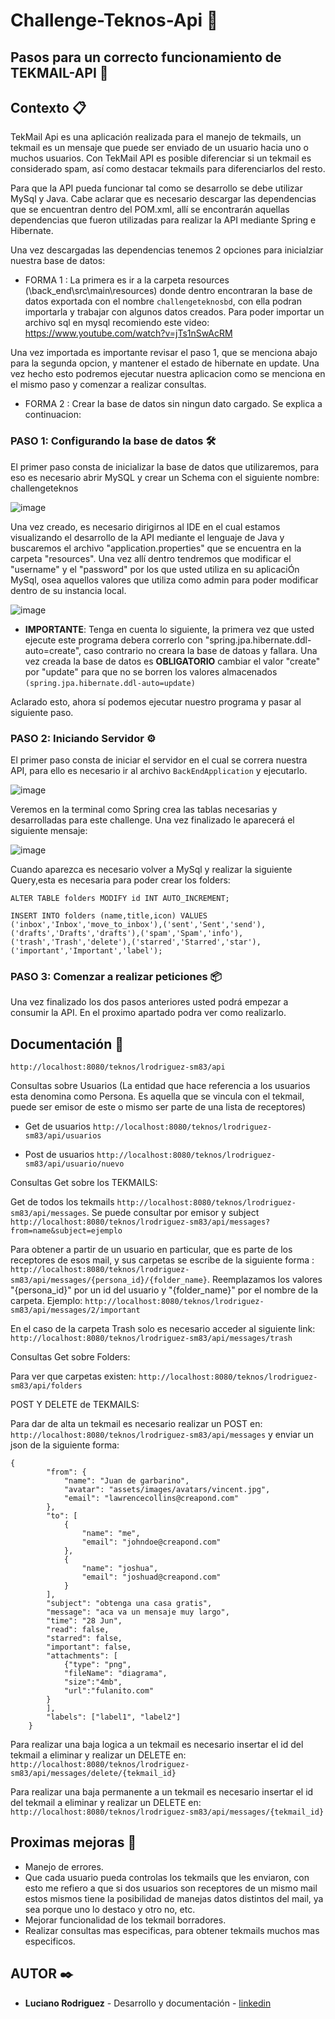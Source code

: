# Challenge-Teknos-Api 🚀

## Pasos para un correcto funcionamiento de TEKMAIL-API 📌


## Contexto 📋

TekMail Api es una aplicación realizada para el manejo de tekmails, un tekmail es un mensaje que puede ser enviado de un usuario hacia uno o muchos usuarios. Con TekMail API es posible diferenciar si un tekmail es considerado spam, así como destacar tekmails para diferenciarlos del resto.


Para que la API pueda funcionar tal como se desarrollo se debe utilizar MySql y Java. Cabe aclarar que es necesario descargar las dependencias que se encuentran dentro del POM.xml, allí se encontrarán aquellas dependencias que fueron utilizadas para realizar la API mediante Spring e Hibernate.


Una vez descargadas las dependencias tenemos 2 opciones para inicialziar nuestra base de datos:

- FORMA 1 : La primera es ir a la carpeta resources (\back_end\src\main\resources) donde dentro encontraran la base de datos exportada con el nombre ```challengeteknosbd```, con ella podran importarla y trabajar con algunos datos creados. Para poder importar un archivo sql en mysql recomiendo este video: https://www.youtube.com/watch?v=jTs1nSwAcRM 

Una vez importada es importante revisar el paso 1, que se menciona abajo para la segunda opcion, y mantener el estado de hibernate en update. Una vez hecho esto podremos ejecutar nuestra aplicacion como se menciona en el mismo paso y comenzar a realizar consultas.

- FORMA 2 : Crear la base de datos sin ningun dato cargado. Se explica a continuacion: 

### PASO 1: Configurando la base de datos 🛠️

El primer paso consta de inicializar la base de datos que utilizaremos, para eso es necesario abrir MySQL y crear un Schema con el siguiente nombre: challengeteknos 

![image](https://user-images.githubusercontent.com/101908731/235837740-a77c281e-24df-42b2-bbe0-e99d1f9bbb3a.png)

Una vez creado, es necesario dirigirnos al IDE en el cual estamos visualizando el desarrollo de la API mediante el lenguaje de Java y buscaremos el archivo 
"application.properties" que se encuentra en la carpeta "resources". Una vez allí dentro tendremos que modificar el "username" y el "password" por los que usted utiliza en su aplicaciÓn MySql, osea aquellos valores que utiliza como admin para poder modificar dentro de su instancia local.

![image](https://user-images.githubusercontent.com/101908731/235838069-c7b97fee-5604-49bb-93f9-ac9635d86942.png)

* **IMPORTANTE**: Tenga en cuenta lo siguiente, la primera vez que usted ejecute este programa debera correrlo con "spring.jpa.hibernate.ddl-auto=create", caso contrario no creara la base de datoas y fallara. Una vez creada la base de datos es **OBLIGATORIO** cambiar el valor "create" por "update" para que no se borren los valores almacenados 
```(spring.jpa.hibernate.ddl-auto=update)```
 
Aclarado esto, ahora sí podemos ejecutar nuestro programa y pasar al siguiente paso.



### PASO 2: Iniciando Servidor ⚙️

El primer paso consta de iniciar el servidor en el cual se correra nuestra API, para ello es necesario ir al archivo ```BackEndApplication``` y ejecutarlo. 

![image](https://user-images.githubusercontent.com/101908731/235838650-65d0e445-418e-4452-b37c-bae1080937e2.png)

Veremos en la terminal como Spring crea las tablas necesarias y desarrolladas para este challenge. Una vez finalizado le aparecerá el siguiente mensaje: 

![image](https://user-images.githubusercontent.com/101908731/235839360-39ab7b49-3bf4-4b5e-8fe7-062e6900e9ed.png)


Cuando aparezca es necesario volver a MySql y realizar la siguiente Query,esta es necesaria para poder crear los folders:

```
ALTER TABLE folders MODIFY id INT AUTO_INCREMENT;

INSERT INTO folders (name,title,icon) VALUES ('inbox','Inbox','move_to_inbox'),('sent','Sent','send'),
('drafts','Drafts','drafts'),('spam','Spam','info'),('trash','Trash','delete'),('starred','Starred','star'),('important','Important','label');
```

### PASO 3: Comenzar a realizar peticiones 📦

Una vez finalizado los dos pasos anteriores usted podrá empezar a consumir la API. En el proximo apartado podra ver como realizarlo.

## Documentación 📖

```http://localhost:8080/teknos/lrodriguez-sm83/api```

Consultas sobre Usuarios (La entidad que hace referencia a los usuarios esta denomina como Persona. Es aquella que se vincula con el tekmail, puede ser emisor de este o mismo ser parte de una lista de receptores)

- Get de usuarios ```http://localhost:8080/teknos/lrodriguez-sm83/api/usuarios```

- Post de usuarios ```http://localhost:8080/teknos/lrodriguez-sm83/api/usuario/nuevo```

Consultas Get sobre los TEKMAILS: 

Get de todos los tekmails ```http://localhost:8080/teknos/lrodriguez-sm83/api/messages```. Se puede consultar por emisor y subject ```http://localhost:8080/teknos/lrodriguez-sm83/api/messages?from=name&subject=ejemplo```

Para obtener a partir de un usuario en particular, que es parte de los receptores de esos mail, y sus carpetas se escribe de la siguiente forma : ```http://localhost:8080/teknos/lrodriguez-sm83/api/messages/{persona_id}/{folder_name}```. Reemplazamos los valores "{persona_id}" por un id del usuario y "{folder_name}" por el nombre de la carpeta. Ejemplo: ```http://localhost:8080/teknos/lrodriguez-sm83/api/messages/2/important```

En el caso de la carpeta Trash solo es necesario acceder al siguiente link: ```http://localhost:8080/teknos/lrodriguez-sm83/api/messages/trash```

Consultas Get sobre Folders:

Para ver que carpetas existen: ```http://localhost:8080/teknos/lrodriguez-sm83/api/folders```

POST Y DELETE de TEKMAILS:

Para dar de alta un tekmail es necesario realizar un POST en: ```http://localhost:8080/teknos/lrodriguez-sm83/api/messages``` y enviar un json de la siguiente forma: 

```
{
        "from": {
            "name": "Juan de garbarino",
            "avatar": "assets/images/avatars/vincent.jpg",
            "email": "lawrencecollins@creapond.com"
        },
        "to": [
            {
                "name": "me",
                "email": "johndoe@creapond.com"
            },
            {
                "name": "joshua",
                "email": "joshuad@creapond.com"
            }
        ],
        "subject": "obtenga una casa gratis",
        "message": "aca va un mensaje muy largo",
        "time": "28 Jun",
        "read": false,
        "starred": false,
        "important": false,
        "attachments": [
            {"type": "png",
            "fileName": "diagrama",
            "size":"4mb",
            "url":"fulanito.com"
        }
        ],
        "labels": ["label1", "label2"]
    }

```


Para realizar una baja logica a un tekmail es necesario insertar el id del tekmail a eliminar y realizar un DELETE en: ```http://localhost:8080/teknos/lrodriguez-sm83/api/messages/delete/{tekmail_id}```

Para realizar una baja permanente a un tekmail es necesario insertar el id del tekmail a eliminar y realizar un DELETE en: ```http://localhost:8080/teknos/lrodriguez-sm83/api/messages/{tekmail_id}```


## Proximas mejoras 📄

- Manejo de errores.
- Que cada usuario pueda controlas los tekmails que les enviaron, con esto me refiero a que si dos usuarios son receptores de un mismo mail estos mismos tiene la posibilidad de manejas datos distintos del mail, ya sea porque uno lo destaco y otro no, etc.
- Mejorar funcionalidad de los tekmail borradores.
- Realizar consultas mas especificas, para obtener tekmails muchos mas especificos.

## AUTOR ✒️ 

- **Luciano Rodriguez** - Desarrollo y documentación - [linkedin](https://www.linkedin.com/in/lurodriguezg26/)
